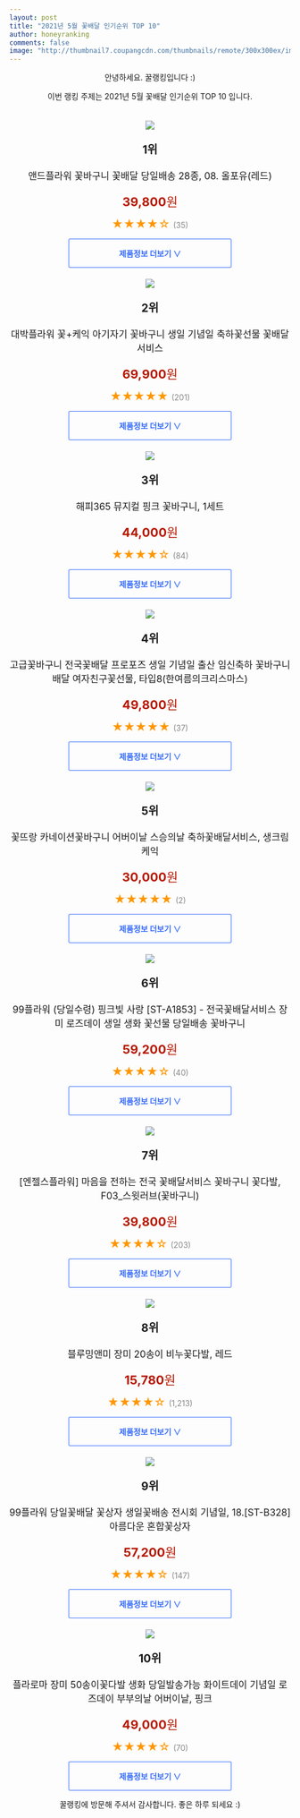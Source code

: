 ```yaml
--- 
layout: post 
title: "2021년 5월 꽃배달 인기순위 TOP 10" 
author: honeyranking 
comments: false 
image: "http://thumbnail7.coupangcdn.com/thumbnails/remote/300x300ex/image/vendor_inventory/e05d/cbc16d0a9ed36575c9e132464a6249b7e60a2435e3d8fb56cb991a5ed1bc.jpg" 
--- 
```

<p style="text-align: center;">안녕하세요. 꿀랭킹입니다 :)</p> <p style="text-align: center;">이번 랭킹 주제는 2021년 5월 꽃배달 인기순위 TOP 10 입니다.</p><center><img src="http://thumbnail7.coupangcdn.com/thumbnails/remote/300x300ex/image/vendor_inventory/e05d/cbc16d0a9ed36575c9e132464a6249b7e60a2435e3d8fb56cb991a5ed1bc.jpg" style="margin-top:20px" /></center> <p style="text-align: center; font-size: 20px"><b>1위</b></p> <p style="text-align: center; font-size: 17px">앤드플라워 꽃바구니 꽃배달 당일배송 28종, 08. 올포유(레드)</p> <p style="text-align: center;"><span style="color: #b61800; font-size: 22px;"><b>39,800</b>원</span></p> <p style="text-align: center;"><span style="color: #ff9600; font-size: 20px;">★★★★☆ </span><span style="color: #878787;">(35)</span></p> <center><a href="https://coupa.ng/bZqnb7"> <div style="font-size: 14px; display: inline-block; padding: 15px 90px; color: #346aff; border-radius: 2px; border: 1px solid #346aff; cursor: pointer;"><b>제품정보 더보기 &or;</b></div> </a></center><center><img src="http://thumbnail8.coupangcdn.com/thumbnails/remote/300x300ex/image/vendor_inventory/b801/e465e43c9cc2e26f4eac8ec45ba3d0b41ac5854fd1ccaaefa489bd49ec14.jpg" style="margin-top:20px" /></center> <p style="text-align: center; font-size: 20px"><b>2위</b></p> <p style="text-align: center; font-size: 17px">대박플라워 꽃+케익 아기자기 꽃바구니 생일 기념일 축하꽃선물 꽃배달서비스</p> <p style="text-align: center;"><span style="color: #b61800; font-size: 22px;"><b>69,900</b>원</span></p> <p style="text-align: center;"><span style="color: #ff9600; font-size: 20px;">★★★★★ </span><span style="color: #878787;">(201)</span></p> <center><a href="https://coupa.ng/bZqnb8"> <div style="font-size: 14px; display: inline-block; padding: 15px 90px; color: #346aff; border-radius: 2px; border: 1px solid #346aff; cursor: pointer;"><b>제품정보 더보기 &or;</b></div> </a></center><center><img src="http://thumbnail6.coupangcdn.com/thumbnails/remote/300x300ex/image/vendor_inventory/images/2016/05/17/12/7/0ac3f30e-2986-4e99-a5b6-1d33bcfd789e.jpg" style="margin-top:20px" /></center> <p style="text-align: center; font-size: 20px"><b>3위</b></p> <p style="text-align: center; font-size: 17px">해피365 뮤지컬 핑크 꽃바구니, 1세트</p> <p style="text-align: center;"><span style="color: #b61800; font-size: 22px;"><b>44,000</b>원</span></p> <p style="text-align: center;"><span style="color: #ff9600; font-size: 20px;">★★★★☆ </span><span style="color: #878787;">(84)</span></p> <center><a href="https://coupa.ng/bZqnce"> <div style="font-size: 14px; display: inline-block; padding: 15px 90px; color: #346aff; border-radius: 2px; border: 1px solid #346aff; cursor: pointer;"><b>제품정보 더보기 &or;</b></div> </a></center><center><img src="http://thumbnail6.coupangcdn.com/thumbnails/remote/300x300ex/image/vendor_inventory/9dcf/3b4a2497eb093528d142102be930f286e72a3920d4d61f96b5f8052cb0e2.jpg" style="margin-top:20px" /></center> <p style="text-align: center; font-size: 20px"><b>4위</b></p> <p style="text-align: center; font-size: 17px">고급꽃바구니 전국꽃배달 프로포즈 생일 기념일 출산 임신축하 꽃바구니배달 여자친구꽃선물, 타입8(한여름의크리스마스)</p> <p style="text-align: center;"><span style="color: #b61800; font-size: 22px;"><b>49,800</b>원</span></p> <p style="text-align: center;"><span style="color: #ff9600; font-size: 20px;">★★★★★ </span><span style="color: #878787;">(37)</span></p> <center><a href="https://coupa.ng/bZqnch"> <div style="font-size: 14px; display: inline-block; padding: 15px 90px; color: #346aff; border-radius: 2px; border: 1px solid #346aff; cursor: pointer;"><b>제품정보 더보기 &or;</b></div> </a></center><center><img src="http://thumbnail10.coupangcdn.com/thumbnails/remote/300x300ex/image/vendor_inventory/2d40/ee6183ad50c72c3b36aeef9f7e725316dbbcc2b708cd88bbd7647d8979e2.jpg" style="margin-top:20px" /></center> <p style="text-align: center; font-size: 20px"><b>5위</b></p> <p style="text-align: center; font-size: 17px">꽃뜨랑 카네이션꽃바구니 어버이날 스승의날 축하꽃배달서비스, 생크림케익</p> <p style="text-align: center;"><span style="color: #b61800; font-size: 22px;"><b>30,000</b>원</span></p> <p style="text-align: center;"><span style="color: #ff9600; font-size: 20px;">★★★★★ </span><span style="color: #878787;">(2)</span></p> <center><a href="https://coupa.ng/bZqncj"> <div style="font-size: 14px; display: inline-block; padding: 15px 90px; color: #346aff; border-radius: 2px; border: 1px solid #346aff; cursor: pointer;"><b>제품정보 더보기 &or;</b></div> </a></center><center><img src="http://thumbnail7.coupangcdn.com/thumbnails/remote/300x300ex/image/vendor_inventory/ea5d/a789cf53104ec7fe1c5603309c2399450df61bb14349bd71c666203ff884.jpg" style="margin-top:20px" /></center> <p style="text-align: center; font-size: 20px"><b>6위</b></p> <p style="text-align: center; font-size: 17px">99플라워 (당일수령) 핑크빛 사랑 [ST-A1853] - 전국꽃배달서비스 장미 로즈데이 생일 생화 꽃선물 당일배송 꽃바구니</p> <p style="text-align: center;"><span style="color: #b61800; font-size: 22px;"><b>59,200</b>원</span></p> <p style="text-align: center;"><span style="color: #ff9600; font-size: 20px;">★★★★☆ </span><span style="color: #878787;">(40)</span></p> <center><a href="https://coupa.ng/bZqncn"> <div style="font-size: 14px; display: inline-block; padding: 15px 90px; color: #346aff; border-radius: 2px; border: 1px solid #346aff; cursor: pointer;"><b>제품정보 더보기 &or;</b></div> </a></center><center><img src="http://thumbnail7.coupangcdn.com/thumbnails/remote/300x300ex/image/vendor_inventory/images/2018/03/04/15/7/88f75572-ea78-485a-9a81-37f97f5a0f88.jpg" style="margin-top:20px" /></center> <p style="text-align: center; font-size: 20px"><b>7위</b></p> <p style="text-align: center; font-size: 17px">[엔젤스플라워] 마음을 전하는 전국 꽃배달서비스 꽃바구니 꽃다발, F03_스윗러브(꽃바구니)</p> <p style="text-align: center;"><span style="color: #b61800; font-size: 22px;"><b>39,800</b>원</span></p> <p style="text-align: center;"><span style="color: #ff9600; font-size: 20px;">★★★★☆ </span><span style="color: #878787;">(203)</span></p> <center><a href="https://coupa.ng/bZqncs"> <div style="font-size: 14px; display: inline-block; padding: 15px 90px; color: #346aff; border-radius: 2px; border: 1px solid #346aff; cursor: pointer;"><b>제품정보 더보기 &or;</b></div> </a></center><center><img src="http://thumbnail10.coupangcdn.com/thumbnails/remote/300x300ex/image/retail/images/2018/09/28/17/5/a81f6c3f-3101-4a70-9831-42edbe5b19e6.jpg" style="margin-top:20px" /></center> <p style="text-align: center; font-size: 20px"><b>8위</b></p> <p style="text-align: center; font-size: 17px">블루밍앤미 장미 20송이 비누꽃다발, 레드</p> <p style="text-align: center;"><span style="color: #b61800; font-size: 22px;"><b>15,780</b>원</span></p> <p style="text-align: center;"><span style="color: #ff9600; font-size: 20px;">★★★★☆ </span><span style="color: #878787;">(1,213)</span></p> <center><a href="https://coupa.ng/bZqncv"> <div style="font-size: 14px; display: inline-block; padding: 15px 90px; color: #346aff; border-radius: 2px; border: 1px solid #346aff; cursor: pointer;"><b>제품정보 더보기 &or;</b></div> </a></center><center><img src="http://thumbnail10.coupangcdn.com/thumbnails/remote/300x300ex/image/vendor_inventory/images/2018/10/18/15/8/726f7958-5df0-4ffc-b4ff-f24a47ae510e.jpg" style="margin-top:20px" /></center> <p style="text-align: center; font-size: 20px"><b>9위</b></p> <p style="text-align: center; font-size: 17px">99플라워 당일꽃배달 꽃상자 생일꽃배송 전시회 기념일, 18.[ST-B328] 아름다운 혼합꽃상자</p> <p style="text-align: center;"><span style="color: #b61800; font-size: 22px;"><b>57,200</b>원</span></p> <p style="text-align: center;"><span style="color: #ff9600; font-size: 20px;">★★★★☆ </span><span style="color: #878787;">(147)</span></p> <center><a href="https://coupa.ng/bZqncz"> <div style="font-size: 14px; display: inline-block; padding: 15px 90px; color: #346aff; border-radius: 2px; border: 1px solid #346aff; cursor: pointer;"><b>제품정보 더보기 &or;</b></div> </a></center><center><img src="http://thumbnail7.coupangcdn.com/thumbnails/remote/300x300ex/image/vendor_inventory/images/2019/01/24/11/9/a6509362-6c55-4225-a911-dd321532fafa.jpg" style="margin-top:20px" /></center> <p style="text-align: center; font-size: 20px"><b>10위</b></p> <p style="text-align: center; font-size: 17px">플라로마 장미 50송이꽃다발 생화 당일발송가능 화이트데이 기념일 로즈데이 부부의날 어버이날, 핑크</p> <p style="text-align: center;"><span style="color: #b61800; font-size: 22px;"><b>49,000</b>원</span></p> <p style="text-align: center;"><span style="color: #ff9600; font-size: 20px;">★★★★☆ </span><span style="color: #878787;">(70)</span></p> <center><a href="https://coupa.ng/bZqncE"> <div style="font-size: 14px; display: inline-block; padding: 15px 90px; color: #346aff; border-radius: 2px; border: 1px solid #346aff; cursor: pointer;"><b>제품정보 더보기 &or;</b></div> </a></center> <p style="text-align: center;">꿀랭킹에 방문해 주셔서 감사합니다. 좋은 하루 되세요 :)</p>
